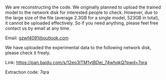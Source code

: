 We are reconstructing the code.
We originally planned to upload the trained model to the network disk for interested people to check. However, due to the large size of the file (average 2.3GB for a single model, 523GB in total), it cannot be uploaded effectively. So if you need anything, please feel free contact us by email at any time.

Email: gzwf4091@outlook.com

We have uploaded the experimental data to the following network disk, please check it freely.

Link: https://pan.baidu.com/s/12eo3ITM1ytBDei_74whqkQ?pwd=7qra

Extraction code: 7qra
